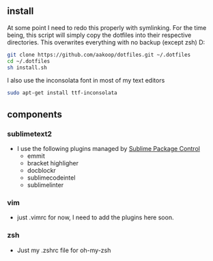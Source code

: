 ## install

At some point I need to redo this properly with symlinking. For the time being, this script will simply copy the dotfiles into their respective directories. This overwrites everything with no backup (except zsh) D:

```sh
git clone https://github.com/aakoop/dotfiles.git ~/.dotfiles
cd ~/.dotfiles
sh install.sh
```
I also use the inconsolata font in most of my text editors

```sh
sudo apt-get install ttf-inconsolata
```

## components

### sublimetext2 
* I use the following plugins managed by [Sublime Package Control](http://wbond.net/sublime_packages/package_control)
  * emmit
  * bracket highligher
  * docblockr
  * sublimecodeintel
  * sublimelinter

### vim
* just .vimrc for now, I need to add the plugins here soon.

### zsh 
* Just my .zshrc file for oh-my-zsh
